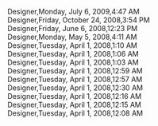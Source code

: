 ﻿Designer,Monday, July 6, 2009,4:47 AM  Designer,Friday, October 24, 2008,3:54 PM  Designer,Friday, June 6, 2008,12:23 PM  Designer,Monday, May 5, 2008,4:11 AM  Designer,Tuesday, April 1, 2008,1:10 AM  Designer,Tuesday, April 1, 2008,1:06 AM  Designer,Tuesday, April 1, 2008,1:03 AM  Designer,Tuesday, April 1, 2008,12:59 AM  Designer,Tuesday, April 1, 2008,12:57 AM  Designer,Tuesday, April 1, 2008,12:30 AM  Designer,Tuesday, April 1, 2008,12:16 AM  Designer,Tuesday, April 1, 2008,12:15 AM  Designer,Tuesday, April 1, 2008,12:08 AM